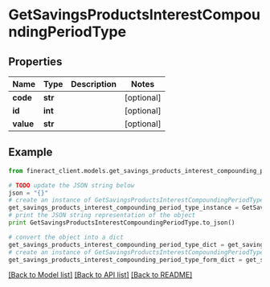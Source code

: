 # GetSavingsProductsInterestCompoundingPeriodType


## Properties

Name | Type | Description | Notes
------------ | ------------- | ------------- | -------------
**code** | **str** |  | [optional] 
**id** | **int** |  | [optional] 
**value** | **str** |  | [optional] 

## Example

```python
from fineract_client.models.get_savings_products_interest_compounding_period_type import GetSavingsProductsInterestCompoundingPeriodType

# TODO update the JSON string below
json = "{}"
# create an instance of GetSavingsProductsInterestCompoundingPeriodType from a JSON string
get_savings_products_interest_compounding_period_type_instance = GetSavingsProductsInterestCompoundingPeriodType.from_json(json)
# print the JSON string representation of the object
print GetSavingsProductsInterestCompoundingPeriodType.to_json()

# convert the object into a dict
get_savings_products_interest_compounding_period_type_dict = get_savings_products_interest_compounding_period_type_instance.to_dict()
# create an instance of GetSavingsProductsInterestCompoundingPeriodType from a dict
get_savings_products_interest_compounding_period_type_form_dict = get_savings_products_interest_compounding_period_type.from_dict(get_savings_products_interest_compounding_period_type_dict)
```
[[Back to Model list]](../README.md#documentation-for-models) [[Back to API list]](../README.md#documentation-for-api-endpoints) [[Back to README]](../README.md)


